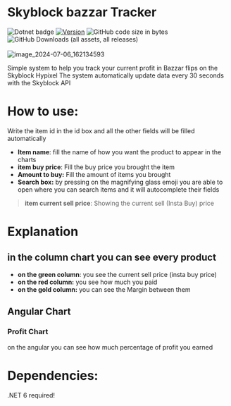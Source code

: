 # Skyblock bazzar Tracker
![Dotnet badge](https://github.com/nadav26740/Skyblock-Bazzar-Tracker/actions/workflows/dotnet.yml/badge.svg)
[![Version](https://img.shields.io/badge/Version-0.2.5-blue)](https://github.com/nadav26740/Skyblock-Bazzar-Tracker/releases)
![GitHub code size in bytes](https://img.shields.io/github/languages/code-size/nadav26740/Skyblock-Bazzar-Tracker)
![GitHub Downloads (all assets, all releases)](https://img.shields.io/github/downloads/nadav26740/Skyblock-Bazzar-Tracker/total)
<br/>
<br/>
![image_2024-07-06_162134593](https://github.com/nadav26740/Skyblock-Bazzar-Tracker/assets/46380330/b958b29d-dc9f-40d5-adc9-4859324ba476)

Simple system to help you track your current profit in Bazzar flips on the Skyblock Hypixel
The system automatically update data every 30 seconds with the Skyblock API  

# **How to use:**
Write the item id in the id box and all the other fields will be filled automatically 

- **Item name**: fill the name of how you want the product to appear in the charts
- **item buy price**: Fill the buy price you brought the item
- **Amount to buy:** Fill the amount of items you brought
- **Search box:** by pressing on the magnifying glass emoji you are able to open where you can search items and it will autocomplete their fields 
> **item current sell price**: Showing the current sell (Insta Buy) price

# Explanation
## in the column chart you can see every product
- **on the green column**: you see the current sell price (insta buy price)
- **on the red column:** you see how much you paid
- **on the gold column:** you can see the Margin between them

## Angular Chart
### Profit Chart
on the angular you can see how much percentage of profit you earned

# Dependencies:
.NET 6 required!
